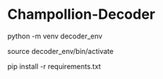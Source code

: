 # Champollion-Decoder

python -m venv decoder_env

source decoder_env/bin/activate

pip install -r requirements.txt
